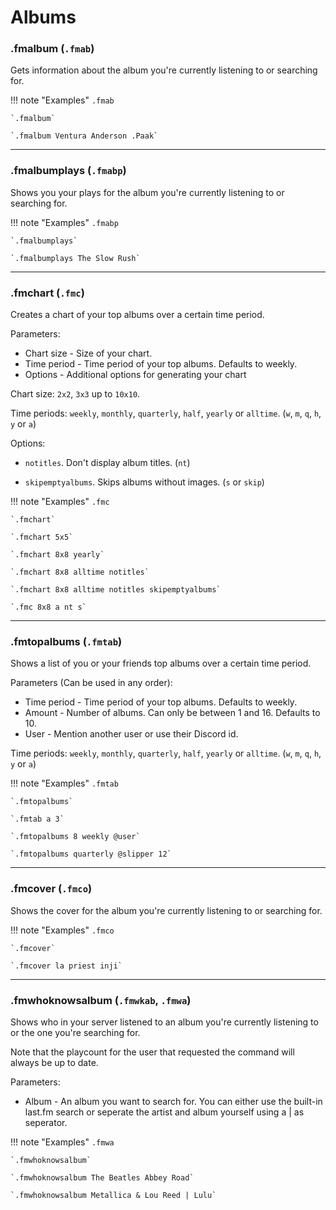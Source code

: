 # Albums

### .fmalbum (`.fmab`)

Gets information about the album you're currently listening to or searching for.

!!! note "Examples"
    `.fmab`

    `.fmalbum`

    `.fmalbum Ventura Anderson .Paak`
    
---

### .fmalbumplays (`.fmabp`)

Shows you your plays for the album you're currently listening to or searching for.

!!! note "Examples"
    `.fmabp`

    `.fmalbumplays`
    
    `.fmalbumplays The Slow Rush`
    
---

### .fmchart (`.fmc`)

Creates a chart of your top albums over a certain time period.

Parameters:

* Chart size - Size of your chart.
* Time period - Time period of your top albums. Defaults to weekly.
* Options - Additional options for generating your chart

Chart size: `2x2`, `3x3` up to `10x10`.

Time periods: `weekly`, `monthly`, `quarterly`, `half`, `yearly` or `alltime`. (`w`, `m`, `q`, `h`, `y` or `a`)

Options: 

- `notitles`. Don't display album titles. (`nt`)

- `skipemptyalbums`. Skips albums without images. (`s` or `skip`)

!!! note "Examples"
    `.fmc`

    `.fmchart`

    `.fmchart 5x5`

    `.fmchart 8x8 yearly`

    `.fmchart 8x8 alltime notitles`

    `.fmchart 8x8 alltime notitles skipemptyalbums`

    `.fmc 8x8 a nt s`

---

### .fmtopalbums (`.fmtab`)

Shows a list of you or your friends top albums over a certain time period.

Parameters (Can be used in any order):

* Time period - Time period of your top albums. Defaults to weekly.
* Amount - Number of albums. Can only be between 1 and 16. Defaults to 10.
* User - Mention another user or use their Discord id.

Time periods: `weekly`, `monthly`, `quarterly`, `half`, `yearly` or `alltime`. (`w`, `m`, `q`, `h`, `y` or `a`)

!!! note "Examples"
    `.fmtab`

    `.fmtopalbums`

    `.fmtab a 3`

    `.fmtopalbums 8 weekly @user`

    `.fmtopalbums quarterly @slipper 12`

---

### .fmcover (`.fmco`)

Shows the cover for the album you're currently listening to or searching for.

!!! note "Examples"
    `.fmco`

    `.fmcover`
    
    `.fmcover la priest inji`

---

### .fmwhoknowsalbum (`.fmwkab`, `.fmwa`)

Shows who in your server listened to an album you're currently listening to or the one you're searching for.

Note that the playcount for the user that requested the command will always be up to date.

Parameters:

* Album - An album you want to search for. You can either use the built-in last.fm search or seperate the artist and album yourself using a | as seperator.

!!! note "Examples"
    `.fmwa`

    `.fmwhoknowsalbum`

    `.fmwhoknowsalbum The Beatles Abbey Road`

    `.fmwhoknowsalbum Metallica & Lou Reed | Lulu`